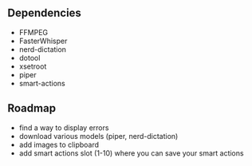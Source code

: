 ## Dependencies

- FFMPEG
- FasterWhisper
- nerd-dictation
- dotool
- xsetroot
- piper
- smart-actions

## Roadmap

- find a way to display errors
- download various models (piper, nerd-dictation)
- add images to clipboard
- add smart actions slot (1-10) where you can save your smart actions
